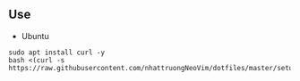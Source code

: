 ## Use

- Ubuntu
```
sudo apt install curl -y
bash <(curl -s https://raw.githubusercontent.com/nhattruongNeoVim/dotfiles/master/setup.sh)
```
